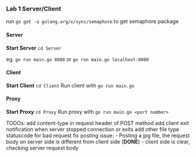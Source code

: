 ### Lab 1 Server/Client
run `go get -u golang.org/x/sync/semaphore` to get semaphore package

#### Server
**Start Server**
`cd Server`

eg. `go run main.go 8080` or `go run main.go localhost:8080`

#### Client
**Start Client**
`cd Client`
Run client with `go run main.go`

#### Proxy
**Start Proxy**
`cd Proxy`
Run proxy with `go run main.go <port number>`

TODOs: 
add content-type in request header of POST method
add client exit notification when server stopped connection or exits
add other file type statuscode for bad request
fix posting issue:
    - Posting a jpg file, the request body on server side is different from client side (**DONE**)
    - client side is clear, checking server request body



